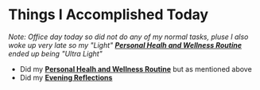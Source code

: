 # Things I Accomplished Today

_Note: Office day today so did not do any of my normal tasks, pluse I also woke up very late so my "Light" **[Personal Healh and Wellness Routine](../../routines/2024/personal-health-and-wellness-routine-2024-week-4.md)** ended up being "Ultra Light"_

- Did my **[Personal Healh and Wellness Routine](../../routines/2024/personal-health-and-wellness-routine-2024-week-4.md)** but as mentioned above
- Did my **[Evening Reflections](../../routines/evening-reflections.md)**
